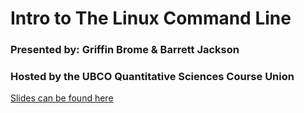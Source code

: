 # Intro to The Linux Command Line

### Presented by: Griffin Brome & Barrett Jackson

### Hosted by the UBCO Quantitative Sciences Course Union

[Slides can be found here](https://docs.google.com/presentation/d/1FcewjRH_2nmKrL98Gj5PBMrpq13mhBSha2QzgLRfv1Y/edit?usp=sharing)
